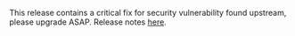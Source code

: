 This release contains a critical fix for security vulnerability found upstream, please upgrade ASAP.
Release notes [here](https://github.com/TriliumNext/Trilium/releases/tag/v0.97.1).